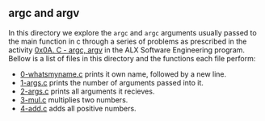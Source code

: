 argc and argv
---
In this directory we explore the `argc` and `argc` arguments usually passed to the main function in c through a series of problems as prescribed in the activity [0x0A. C - argc, argv](https://alx-intranet.hbtn.io/projects/221) in the ALX Software Engineering program. Bellow is a list of files in this directory and the functions each file perform:
- [0-whatsmyname.c](https://github.com/KatlegoMachethe/alx-low_level_programming/blob/master/0x0A-argc_argv/0-whatsmyname.c)	prints it own name, followed by a new line.
- [1-args.c](https://github.com/KatlegoMachethe/alx-low_level_programming/blob/master/0x0A-argc_argv/1-args.c)	prints the number of arguments passed into it.
- [2-args.c](https://github.com/KatlegoMachethe/alx-low_level_programming/blob/master/0x0A-argc_argv/1-args.c)	prints all arguments it recieves.
- [3-mul.c](https://github.com/KatlegoMachethe/alx-low_level_programming/blob/master/0x0A-argc_argv/3-mul.c)	multiplies two numbers.
- [4-add.c](https://github.com/KatlegoMachethe/alx-low_level_programming/blob/master/0x0A-argc_argv/4-add.c)	adds all positive numbers.
